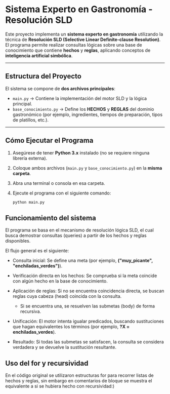 # Sistema Experto en Gastronomía - Resolución SLD

Este proyecto implementa un **sistema experto en gastronomía** utilizando la técnica de **Resolución SLD (Selective Linear Definite-clause Resolution)**.  
El programa permite realizar consultas lógicas sobre una base de conocimiento que contiene **hechos** y **reglas**, aplicando conceptos de **inteligencia artificial simbólica**.

---

## Estructura del Proyecto

El sistema se compone de **dos archivos principales**:

- `main.py` → Contiene la implementación del motor SLD y la lógica principal.
- `base_conocimiento.py` → Define los **HECHOS** y **REGLAS** del dominio gastronómico (por ejemplo, ingredientes, tiempos de preparación, tipos de platillos, etc.).

---

## Cómo Ejecutar el Programa

1. Asegúrese de tener **Python 3.x** instalado (no se requiere ninguna librería externa).
2. Coloque ambos archivos (`main.py` y `base_conocimiento.py`) en la **misma carpeta**.
3. Abra una terminal o consola en esa carpeta.
4. Ejecute el programa con el siguiente comando:

   ```bash
   python main.py

## Funcionamiento del sistema

El programa se basa en el mecanismo de resolución lógica SLD, el cual busca demostrar consultas (queries) a partir de los hechos y reglas disponibles.

El flujo general es el siguiente:

- Consulta inicial: 
Se define una meta (por ejemplo, **("muy_picante", "enchiladas_verdes")**).

- Verificación directa en los hechos: 
Se comprueba si la meta coincide con algún hecho en la base de conocimiento.

- Aplicación de reglas: 
Si no se encuentra coincidencia directa, se buscan reglas cuya cabeza (head) coincida con la consulta.

    - Si se encuentra una, se resuelven las submetas (body) de forma recursiva.

- Unificación: 
El motor intenta igualar predicados, buscando sustituciones que hagan equivalentes los términos (por ejemplo, **?X = enchiladas_verdes**).

- Resultado: 
Si todas las submetas se satisfacen, la consulta se considera verdadera y se devuelve la sustitución resultante.

## Uso del for y recursividad

En el código original se utilizaron estructuras for para recorrer listas de hechos y reglas, sin embargo en comentarios de bloque se muestra el equivalente a si se hubiera hecho con recursividad:)
